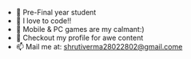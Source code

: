 - 👋 Pre-Final year student
- 👀 I love to code!!
- 🌱 Mobile & PC games are my calmant:)
- 💞️ Checkout my profile for awe content
- 📫 Mail me at: shrutiverma28022802@gmail.come

<!---
ShrutiVerma28/ShrutiVerma28 is a ✨ special ✨ repository because its `README.md` (this file) appears on your GitHub profile.
You can click the Preview link to take a look at your changes.
--->
